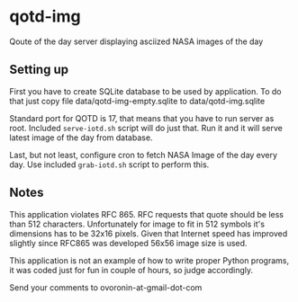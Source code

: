 qotd-img
========

Qoute of the day server displaying asciized NASA images of the day

Setting up
----------
First you have to create SQLite database to be used by application. To do that
just copy file data/qotd-img-empty.sqlite to data/qotd-img.sqlite

Standard port for QOTD is 17, that means that you have to run server as root.
Included `serve-iotd.sh` script will do just that. Run it and it will serve
latest image of the day from database.

Last, but not least, configure cron to fetch NASA Image of the day every day. Use included `grab-iotd.sh`
script to perform this.

Notes
-----
This application violates RFC 865. RFC requests that quote should be less than 512 characters.
Unfortunately for image to fit in 512 symbols it's dimensions has to be 32x16 pixels.
Given that Internet speed has improved slightly since RFC865 was developed 56x56 image size is used.

This application is not an example of how to write proper Python programs, it was coded just for fun in couple of
hours, so judge accordingly.

Send your comments to ovoronin-at-gmail-dot-com

